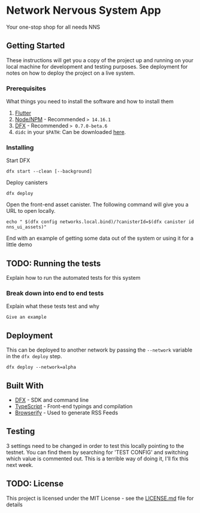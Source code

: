 # Network Nervous System App

Your one-stop shop for all needs NNS

## Getting Started

These instructions will get you a copy of the project up and running on your local machine for development and testing purposes. See deployment for notes on how to deploy the project on a live system.

### Prerequisites

What things you need to install the software and how to install them

1. [Flutter](https://flutter.dev/docs/get-started/install)
2. [Node/NPM](https://nodejs.org/en/) - Recommended `> 14.16.1`
3. [DFX](https://sdk.dfinity.org/docs/index.html) - Recommended `> 0.7.0-beta.6 `
4. `didc` in your `$PATH`: Can be downloaded [here](https://github.com/dfinity/candid/releases).

### Installing

Start DFX

```shell
dfx start --clean [--background]
```

Deploy canisters

```shell
dfx deploy
```

Open the front-end asset canister. The following command will give you a URL to open locally.

```
echo " $(dfx config networks.local.bind)/?canisterId=$(dfx canister id nns_ui_assets)"
```
End with an example of getting some data out of the system or using it for a little demo

## TODO: Running the tests

Explain how to run the automated tests for this system

### Break down into end to end tests

Explain what these tests test and why

```
Give an example
```

## Deployment

This can be deployed to another network by passing the `--network` variable in the `dfx deploy` step.

```shell
dfx deploy --network=alpha
```

## Built With

- [DFX](https://sdk.dfinity.org/docs/index.html) - SDK and command line
- [TypeScript](https://www.typescriptlang.org/) - Front-end typings and compilation
- [Browserify](http://browserify.org/) - Used to generate RSS Feeds

## Testing

3 settings need to be changed in order to test this locally pointing to the testnet.
You can find them by searching for 'TEST CONFIG' and switching which value is commented out.
This is a terrible way of doing it, I'll fix this next week.

## TODO: License

This project is licensed under the MIT License - see the [LICENSE.md](LICENSE.md) file for details
